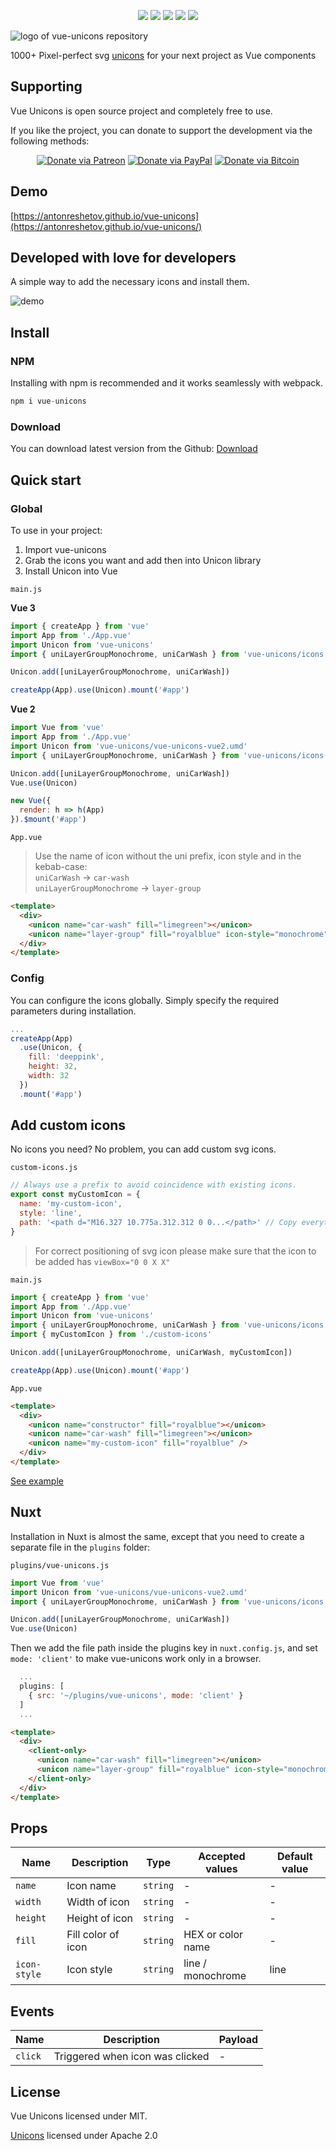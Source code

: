 <p align="center">
  <img src="https://img.shields.io/npm/v/vue-unicons.svg">
  <img src="https://img.shields.io/github/issues/antonreshetov/vue-unicons.svg">
  <img src="https://img.shields.io/npm/dw/vue-unicons.svg">
  <img src="https://travis-ci.com/antonreshetov/vue-unicons.svg?branch=master">
  <img src="https://img.shields.io/github/license/antonreshetov/vue-unicons.svg">
</p>

<img src="./src/assets/hero.png" alt="logo of vue-unicons repository">

1000+ Pixel-perfect svg [unicons](https://github.com/iconscout/unicons) for your next project as Vue components

## Supporting

Vue Unicons is open source project and completely free to use.

If you like the project, you can donate to support the development via the following methods:


<div align="center">

[![Donate via Patreon](https://img.shields.io/badge/donate-patreon-orange.svg?style=popout&logo=patreon)](https://www.patreon.com/antonreshetov)
[![Donate via PayPal](https://img.shields.io/badge/donate-paypal-blue.svg?style=popout&logo=paypal)](https://paypal.me/antonreshetov)
[![Donate via Bitcoin](https://img.shields.io/badge/donate-bitcoin-ff9900.svg?style=popout&logo=bitcoin&logoColor=CCC)](https://blockchain.com/btc/payment_request?address=1GnNU7UGrXyKx5Zd3uDfhCLL716AYBJwAJ&amount=0.00010450&message=Contribution%20to%20massCode)

</div>

## Demo

[https://antonreshetov.github.io/vue-unicons](https://antonreshetov.github.io/vue-unicons/)

## Developed with love for developers

A simple way to add the necessary icons and install them.

<img src="./src/assets/demo.gif" alt="demo">

## Install

### NPM

Installing with npm is recommended and it works seamlessly with webpack.

```js
npm i vue-unicons
```

### Download

You can download latest version from the Github: [Download](https://github.com/antonreshetov/vue-unicons)

## Quick start

### Global

To use in your project:

1. Import vue-unicons
2. Grab the icons you want and add then into Unicon library
3. Install Unicon into Vue

`main.js`

**Vue 3**

```js
import { createApp } from 'vue'
import App from './App.vue'
import Unicon from 'vue-unicons'
import { uniLayerGroupMonochrome, uniCarWash } from 'vue-unicons/icons'

Unicon.add([uniLayerGroupMonochrome, uniCarWash])

createApp(App).use(Unicon).mount('#app')
```

**Vue 2**

```js
import Vue from 'vue'
import App from './App.vue'
import Unicon from 'vue-unicons/vue-unicons-vue2.umd'
import { uniLayerGroupMonochrome, uniCarWash } from 'vue-unicons/icons'

Unicon.add([uniLayerGroupMonochrome, uniCarWash])
Vue.use(Unicon)

new Vue({
  render: h => h(App)
}).$mount('#app')
```

`App.vue`

> Use the name of icon without the uni prefix, icon style and in the kebab-case: <br>
> `uniCarWash` -> `car-wash`<br>
> `uniLayerGroupMonochrome` -> `layer-group`

```html
<template>
  <div>
    <unicon name="car-wash" fill="limegreen"></unicon>
    <unicon name="layer-group" fill="royalblue" icon-style="monochrome"></unicon>
  </div>
</template>
```

### Config

You can configure the icons globally. Simply specify the required parameters during installation.

```js
...
createApp(App)
  .use(Unicon, {
    fill: 'deeppink',
    height: 32,
    width: 32
  })
  .mount('#app')
```

## Add custom icons

No icons you need? No problem, you can add custom svg icons.

`custom-icons.js`

```js
// Always use a prefix to avoid coincidence with existing icons.
export const myCustomIcon = {
  name: 'my-custom-icon',
  style: 'line',
  path: '<path d="M16.327 10.775a.312.312 0 0...</path>' // Copy everything inside the svg tag of the icon you want and past there
}
```

>For correct positioning of svg icon please make sure that the icon to be added has `viewBox="0 0 X X"`

`main.js`

```js
import { createApp } from 'vue'
import App from './App.vue'
import Unicon from 'vue-unicons'
import { uniLayerGroupMonochrome, uniCarWash } from 'vue-unicons/icons'
import { myCustomIcon } from './custom-icons'

Unicon.add([uniLayerGroupMonochrome, uniCarWash, myCustomIcon])

createApp(App).use(Unicon).mount('#app')
```

`App.vue`

```html
<template>
  <div>
    <unicon name="constructor" fill="royalblue"></unicon>
    <unicon name="car-wash" fill="limegreen"></unicon>
    <unicon name="my-custom-icon" fill="royalblue" />
  </div>
</template>
```

[See example](https://codesandbox.io/s/vue-template-t8y1l)

## Nuxt

Installation in Nuxt is almost the same, except that you need to create a separate file in the `plugins` folder:

`plugins/vue-unicons.js`

```js
import Vue from 'vue'
import Unicon from 'vue-unicons/vue-unicons-vue2.umd'
import { uniLayerGroupMonochrome, uniCarWash } from 'vue-unicons/icons'

Unicon.add([uniLayerGroupMonochrome, uniCarWash])
Vue.use(Unicon)
```

Then we add the file path inside the plugins key in `nuxt.config.js`, and set `mode: 'client'` to make vue-unicons work only in a browser.

```js
  ...
  plugins: [
    { src: '~/plugins/vue-unicons', mode: 'client' }
  ]
  ...
```

```html
<template>
  <div>
    <client-only>
      <unicon name="car-wash" fill="limegreen"></unicon>
      <unicon name="layer-group" fill="royalblue" icon-style="monochrome"></unicon>
    </client-only>
  </div>
</template>
```

## Props

|     Name     |    Description     |   Type   |  Accepted values  | Default value |
| ------------ | ------------------ | -------- | ----------------- | ------------- |
| `name`       | Icon name          | `string` | -                 | -             |
| `width`      | Width of icon      | `string` | -                 | -             |
| `height`     | Height of icon     | `string` | -                 | -             |
| `fill`       | Fill color of icon | `string` | HEX or color name | -             |
| `icon-style` | Icon style         | `string` | line / monochrome | line          |

## Events

|  Name   |           Description           | Payload |
| ------- | ------------------------------- | ------- |
| `click` | Triggered when icon was clicked | -       |

## License

Vue Unicons licensed under MIT.

[Unicons](https://github.com/iconscout/unicons) licensed under Apache 2.0